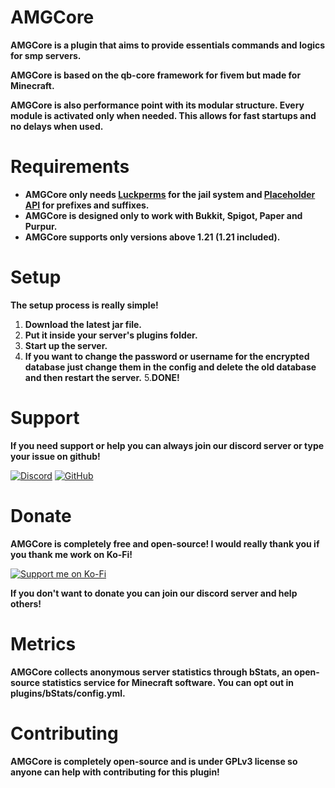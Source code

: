 # AMGCore
**AMGCore is a plugin that aims to provide essentials commands and logics for smp servers.**

**AMGCore is based on the qb-core framework for fivem but made for Minecraft.**

**AMGCore is also performance point with its modular structure. Every module is activated only when needed. This allows for fast startups and no delays when used.**
# Requirements
- **AMGCore only needs [Luckperms](https://luckperms.net/) for the jail system and [Placeholder API](https://www.spigotmc.org/resources/placeholderapi.6245/) for prefixes and suffixes.**
- **AMGCore is designed only to work with Bukkit, Spigot, Paper and Purpur.**
- **AMGCore supports only versions above 1.21 (1.21 included).**
# Setup
**The setup process is really simple!**
1. **Download the latest jar file.**
2. **Put it inside your server's plugins folder.**
3. **Start up the server.**
4. **If you want to change the password or username for the encrypted database just change them in the config and delete the old database and then restart the server.**
5.**DONE!**
# Support
**If you need support or help you can always join our discord server or type your issue on github!**

[![Discord](https://res.cloudinary.com/dqj9g1grc/image/fetch/w_96,h_96,c_fill/https://i.imgur.com/t3o7Ufw.png)](https://discord.gg/MJ5ExVcS53)
[![GitHub](https://wsrv.nl/?url=https%3A%2F%2Fuser-images.githubusercontent.com%2F1917406%2F125179862-b0d0c180-e1ea-11eb-801c-cbd52dfa9465.png&n=-1)](https://github.com/AMG6900/AMGCore)

# Donate
**AMGCore is completely free and open-source! I would really thank you if you thank me work on Ko-Fi!**

[![Support me on Ko-Fi](https://wsrv.nl/?url=https%3A%2F%2Fuser-images.githubusercontent.com%2F1917406%2F125179861-af06fe00-e1ea-11eb-9e32-73ca5c97939a.png&n=-1)](https://ko-fi.com/amgplugins)

**If you don't want to donate you can join our discord server and help others!**

# Metrics
**AMGCore collects anonymous server statistics through bStats, an open-source statistics service for Minecraft software. You can opt out in plugins/bStats/config.yml.**
# Contributing
**AMGCore is completely open-source and is under GPLv3 license so anyone can help with contributing for this plugin!**

